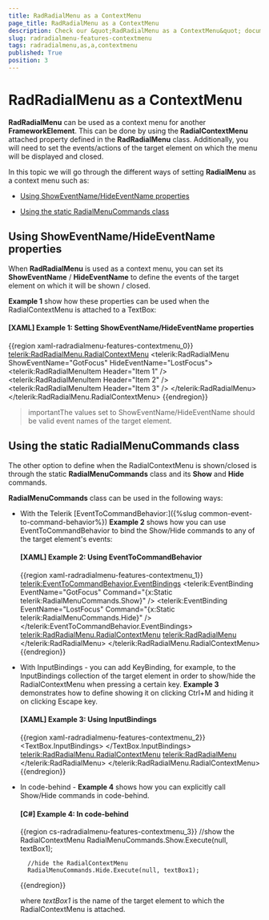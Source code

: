 ```yaml
---
title: RadRadialMenu as a ContextMenu
page_title: RadRadialMenu as a ContextMenu
description: Check our &quot;RadRadialMenu as a ContextMenu&quot; documentation article for the RadRadialMenu WPF control.
slug: radradialmenu-features-contextmenu
tags: radradialmenu,as,a,contextmenu
published: True
position: 3
---
```


# RadRadialMenu as a ContextMenu

__RadRadialMenu__ can be used as a context menu for another __FrameworkElement__. This can be done by using the __RadialContextMenu__ attached property defined in the __RadRadialMenu__ class. Additionally, you will need to set the events/actions of the target element on which the menu will be displayed and closed.

In this topic we will go through the different ways of setting __RadialMenu__ as a context menu such as:

* [Using ShowEventName/HideEventName properties](#using-showeventnamehideeventname-properties)

* [Using the static RadialMenuCommands class](#using-the-static-radialmenucommands-class)

## Using ShowEventName/HideEventName properties

When __RadRadialMenu__ is used as a context menu, you can set its __ShowEventName__ / __HideEventName__ to define the events of the target element on which it will be shown / closed.

__Example 1__ show how these properties can be used when the RadialContextMenu is attached to a TextBox:

#### __[XAML] Example 1: Setting ShowEventName/HideEventName properties__

{{region xaml-radradialmenu-features-contextmenu_0}}
	<TextBox Text="Some Text">
	    <telerik:RadRadialMenu.RadialContextMenu>
	        <telerik:RadRadialMenu ShowEventName="GotFocus" HideEventName="LostFocus">
	            <telerik:RadRadialMenuItem Header="Item 1" />
	            <telerik:RadRadialMenuItem Header="Item 2" />
	            <telerik:RadRadialMenuItem Header="Item 3" />
	        </telerik:RadRadialMenu>
	    </telerik:RadRadialMenu.RadialContextMenu>
	</TextBox>
{{endregion}}

>importantThe values set to ShowEventName/HideEventName should be valid event names of the target element.

## Using the static RadialMenuCommands class

The other option to define when the RadialContextMenu is shown/closed is through the static __RadialMenuCommands__ class and its __Show__ and __Hide__ commands.      

__RadialMenuCommands__ class can be used in the following ways:        

* With the Telerik [EventToCommandBehavior:]({%slug common-event-to-command-behavior%}) __Example 2__ shows how you can use EventToCommandBehavior to bind the Show/Hide commands to any of the target element's events:            

	#### __[XAML] Example 2: Using EventToCommandBehavior__

	{{region xaml-radradialmenu-features-contextmenu_1}}
		<TextBox Text="Some Text">
		    <telerik:EventToCommandBehavior.EventBindings>
		        <telerik:EventBinding EventName="GotFocus" Command="{x:Static telerik:RadialMenuCommands.Show}" />
		        <telerik:EventBinding EventName="LostFocus" Command="{x:Static telerik:RadialMenuCommands.Hide}" />
		    </telerik:EventToCommandBehavior.EventBindings>
		    <telerik:RadRadialMenu.RadialContextMenu>
		        <telerik:RadRadialMenu>
		            <!--...-->
		        </telerik:RadRadialMenu>
		    </telerik:RadRadialMenu.RadialContextMenu>
		</TextBox>
	{{endregion}}

* With InputBindings - you can add KeyBinding, for example, to the InputBindings collection of the target element in order to show/hide the RadialContextMenu when pressing a certain key. __Example 3__ demonstrates how to define showing it on clicking Ctrl+M and hiding it on clicking Escape key.         

	#### __[XAML] Example 3: Using InputBindings__

	{{region xaml-radradialmenu-features-contextmenu_2}}
		<TextBox Text="Some Text">
		    <TextBox.InputBindings>
		        <KeyBinding Modifiers="Control" Key="M" Command="{x:Static telerik:RadialMenuCommands.Show}" />
		        <KeyBinding Key="Escape" Command="{x:Static telerik:RadialMenuCommands.Hide}" />
		    </TextBox.InputBindings>
		    <telerik:RadRadialMenu.RadialContextMenu>
		        <telerik:RadRadialMenu>
		            <!--...-->
		        </telerik:RadRadialMenu>
		    </telerik:RadRadialMenu.RadialContextMenu>
		</TextBox>
	{{endregion}}

* In code-behind - __Example 4__ shows how you can explicitly call Show/Hide commands in code-behind.

	#### __[C#] Example 4: In code-behind__

	{{region cs-radradialmenu-features-contextmenu_3}}
		//show the RadialContextMenu
		RadialMenuCommands.Show.Execute(null, textBox1);
		
		//hide the RadialContextMenu
		RadialMenuCommands.Hide.Execute(null, textBox1);
	{{endregion}}

	where *textBox1* is the name of the target element to which the RadialContextMenu is attached.
